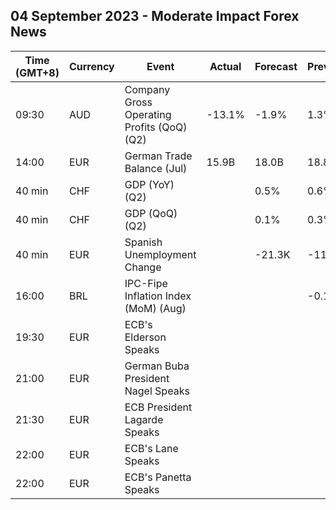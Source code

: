 ## 04 September 2023 - Moderate Impact Forex News

| Time (GMT+8) | Currency | Event | Actual | Forecast | Previous |
|------|----------|-------|--------|----------|----------|
| 09:30 | AUD | Company Gross Operating Profits (QoQ) (Q2) | -13.1% | -1.9% | 1.3% |
| 14:00 | EUR | German Trade Balance (Jul) | 15.9B | 18.0B | 18.8B |
| 40 min | CHF | GDP (YoY) (Q2) |  | 0.5% | 0.6% |
| 40 min | CHF | GDP (QoQ) (Q2) |  | 0.1% | 0.3% |
| 40 min | EUR | Spanish Unemployment Change |  | -21.3K | -11.0K |
| 16:00 | BRL | IPC-Fipe Inflation Index (MoM) (Aug) |  |  | -0.14% |
| 19:30 | EUR | ECB's Elderson Speaks |  |  |  |
| 21:00 | EUR | German Buba President Nagel Speaks |  |  |  |
| 21:30 | EUR | ECB President Lagarde Speaks |  |  |  |
| 22:00 | EUR | ECB's Lane Speaks |  |  |  |
| 22:00 | EUR | ECB's Panetta Speaks |  |  |  |
